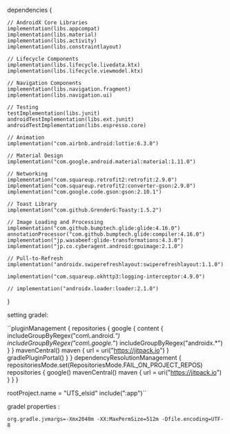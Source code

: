 dependencies {
    
    // AndroidX Core Libraries
    implementation(libs.appcompat)
    implementation(libs.material)
    implementation(libs.activity)
    implementation(libs.constraintlayout)

    // Lifecycle Components
    implementation(libs.lifecycle.livedata.ktx)
    implementation(libs.lifecycle.viewmodel.ktx)

    // Navigation Components
    implementation(libs.navigation.fragment)
    implementation(libs.navigation.ui)

    // Testing
    testImplementation(libs.junit)
    androidTestImplementation(libs.ext.junit)
    androidTestImplementation(libs.espresso.core)

    // Animation
    implementation("com.airbnb.android:lottie:6.3.0")

    // Material Design
    implementation("com.google.android.material:material:1.11.0")

    // Networking
    implementation("com.squareup.retrofit2:retrofit:2.9.0")
    implementation("com.squareup.retrofit2:converter-gson:2.9.0")
    implementation("com.google.code.gson:gson:2.10.1")

    // Toast Library
    implementation("com.github.GrenderG:Toasty:1.5.2")

    // Image Loading and Processing
    implementation("com.github.bumptech.glide:glide:4.16.0")
    annotationProcessor("com.github.bumptech.glide:compiler:4.16.0")
    implementation("jp.wasabeef:glide-transformations:4.3.0")
    implementation("jp.co.cyberagent.android:gpuimage:2.1.0")

    // Pull-to-Refresh
    implementation("androidx.swiperefreshlayout:swiperefreshlayout:1.1.0")

    implementation("com.squareup.okhttp3:logging-interceptor:4.9.0")

    // implementation("androidx.loader:loader:2.1.0")
}

setting gradel:

``pluginManagement {
    repositories {
        google {
            content {
                includeGroupByRegex("com\\.android.*")
                includeGroupByRegex("com\\.google.*")
                includeGroupByRegex("androidx.*")
            }
        }
        mavenCentral()
        maven { url = uri("https://jitpack.io") }
        gradlePluginPortal()
    }
}
dependencyResolutionManagement {
    repositoriesMode.set(RepositoriesMode.FAIL_ON_PROJECT_REPOS)
    repositories {
        google()
        mavenCentral()
        maven { url = uri("https://jitpack.io") }
    }
}

rootProject.name = "UTS_elsid"
include(":app")``

gradel properties :

``org.gradle.jvmargs=-Xmx2048m -XX:MaxPermSize=512m -Dfile.encoding=UTF-8``
